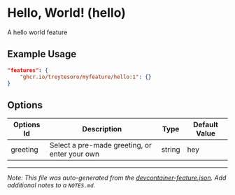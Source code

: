 
# Hello, World! (hello)

A hello world feature

## Example Usage

```json
"features": {
    "ghcr.io/treytesoro/myfeature/hello:1": {}
}
```

## Options

| Options Id | Description | Type | Default Value |
|-----|-----|-----|-----|
| greeting | Select a pre-made greeting, or enter your own | string | hey |



---

_Note: This file was auto-generated from the [devcontainer-feature.json](https://github.com/treytesoro/myfeature/blob/main/src/hello/devcontainer-feature.json).  Add additional notes to a `NOTES.md`._
